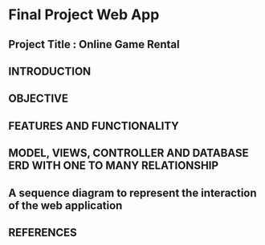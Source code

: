 # Final Project Web App

## Project Title : Online Game Rental

## INTRODUCTION

## OBJECTIVE

## FEATURES AND FUNCTIONALITY

## MODEL, VIEWS, CONTROLLER AND DATABASE ERD WITH ONE TO MANY RELATIONSHIP

## A sequence	diagram	to	represent	the	interaction	of	the	web	application

## REFERENCES
